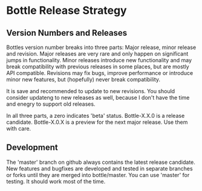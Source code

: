 # Bottle Release Strategy

## Version Numbers and Releases

Bottles version number breaks into three parts: Major release, minor release and revision.
Major releases are very rare and only happen on significant jumps in functionality.
Minor releases introduce new functionality and may break compatibility with previous releases in some places, but are mostly API compatible.
Revisions may fix bugs, improve performance or introduce minor new features, but (hopefully) never break compatibility.

It is save and recommended to update to new revisions. You should consider updateng to new releases as well, because I don't have the time and enegry to support old releases.

In all three parts, a zero indicates 'beta' status. Bottle-X.X.0 is a release candidate. Bottle-X.0.X is a preview for the next major release. Use them with care.

## Development

The 'master' branch on github always contains the latest release candidate. New features and bugfixes are developed and tested in separate branches or forks until they are merged into bottle/master.
You can use 'master' for testing. It should work most of the time.
